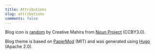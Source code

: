 ```yaml
---
title: Attributions
slug: attributions
comments: false
---
```


Blog icon is [random](https://thenounproject.com/browse/icons/term/random/) by Creative Mahira from [Noun Project](https://thenounproject.com/) (CCBY3.0).

Blog theme is based on [PaperMod](https://github.com/adityatelange/hugo-PaperMod/) (MIT) and was generated using [Hugo](https://gohugo.io/) (Apache 2.0).

